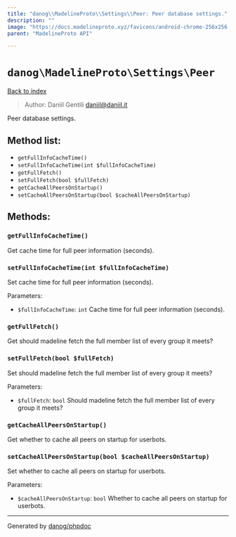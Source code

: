 ```yaml
---
title: "danog\\MadelineProto\\Settings\\Peer: Peer database settings."
description: ""
image: "https://docs.madelineproto.xyz/favicons/android-chrome-256x256.png"
parent: "MadelineProto API"

---
```

# `danog\MadelineProto\Settings\Peer`
[Back to index](../../../index.html)

> Author: Daniil Gentili <daniil@daniil.it>  
  

Peer database settings.  




## Method list:
* `getFullInfoCacheTime()`
* `setFullInfoCacheTime(int $fullInfoCacheTime)`
* `getFullFetch()`
* `setFullFetch(bool $fullFetch)`
* `getCacheAllPeersOnStartup()`
* `setCacheAllPeersOnStartup(bool $cacheAllPeersOnStartup)`

## Methods:
### `getFullInfoCacheTime()`

Get cache time for full peer information (seconds).



### `setFullInfoCacheTime(int $fullInfoCacheTime)`

Set cache time for full peer information (seconds).


Parameters:

* `$fullInfoCacheTime`: `int` Cache time for full peer information (seconds).  



### `getFullFetch()`

Get should madeline fetch the full member list of every group it meets?



### `setFullFetch(bool $fullFetch)`

Set should madeline fetch the full member list of every group it meets?


Parameters:

* `$fullFetch`: `bool` Should madeline fetch the full member list of every group it meets?  



### `getCacheAllPeersOnStartup()`

Get whether to cache all peers on startup for userbots.



### `setCacheAllPeersOnStartup(bool $cacheAllPeersOnStartup)`

Set whether to cache all peers on startup for userbots.


Parameters:

* `$cacheAllPeersOnStartup`: `bool` Whether to cache all peers on startup for userbots.  



---
Generated by [danog/phpdoc](https://phpdoc.daniil.it)
